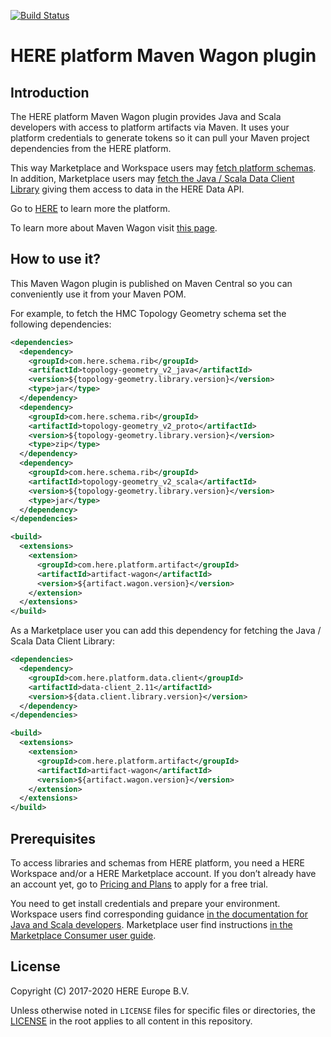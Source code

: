 [![Build Status](https://travis-ci.com/heremaps/here-artifact-maven-wagon.svg?token=qChpbefwyQKBzgjbCQ4s&branch=travis-test)](https://travis-ci.com/heremaps/here-artifact-maven-wagon)

# HERE platform Maven Wagon plugin

##  Introduction
The HERE platform Maven Wagon plugin provides Java and Scala developers with access to platform artifacts via Maven. It uses your platform credentials to generate tokens so it can pull your Maven project dependencies from the HERE platform.

This way Marketplace and Workspace users may [fetch platform schemas](https://developer.here.com/olp/documentation/archetypes/dev_guide/topics/archetypes-schema.html). In addition, Marketplace users may [fetch the Java / Scala Data Client Library](https://developer.here.com/olp/documentation/marketplace-consumer/user-guide/topics/data.html) giving them access to data in the HERE Data API. 

Go to [HERE]( https://developer.here.com/products/open-location-platform) to learn more the platform.

To learn more about Maven Wagon visit [this page](https://maven.apache.org/wagon/).

## How to use it?
This Maven Wagon plugin is published on Maven Central so you can conveniently use it from your Maven POM.

For example, to fetch the HMC Topology Geometry schema set the following dependencies:

```xml
<dependencies>
  <dependency>
    <groupId>com.here.schema.rib</groupId>
    <artifactId>topology-geometry_v2_java</artifactId>
    <version>${topology-geometry.library.version}</version>
    <type>jar</type>
  </dependency>
  <dependency>
    <groupId>com.here.schema.rib</groupId>
    <artifactId>topology-geometry_v2_proto</artifactId>
    <version>${topology-geometry.library.version}</version>
    <type>zip</type>
  </dependency>
  <dependency>
    <groupId>com.here.schema.rib</groupId>
    <artifactId>topology-geometry_v2_scala</artifactId>
    <version>${topology-geometry.library.version}</version>
    <type>jar</type>
  </dependency>
</dependencies>

<build>
  <extensions>
    <extension>
      <groupId>com.here.platform.artifact</groupId>
      <artifactId>artifact-wagon</artifactId>
      <version>${artifact.wagon.version}</version>
    </extension>
  </extensions>
</build>
```

As a Marketplace user you can add this dependency for fetching the Java / Scala Data Client Library:

```xml
<dependencies>
  <dependency>
    <groupId>com.here.platform.data.client</groupId>
    <artifactId>data-client_2.11</artifactId>
    <version>${data.client.library.version}</version>
  </dependency>
</dependencies>

<build>
  <extensions>
    <extension>
      <groupId>com.here.platform.artifact</groupId>
      <artifactId>artifact-wagon</artifactId>
      <version>${artifact.wagon.version}</version>
    </extension>
  </extensions>
</build>
```


##  Prerequisites
To access libraries and schemas from HERE platform, you need a HERE Workspace and/or a HERE Marketplace account. If you don’t already have an account yet, go to [Pricing and Plans](https://developer.here.com/pricing/open-location-platform) to apply for a free trial.

You need to get install credentials and prepare your environment. Workspace users find corresponding guidance [in the documentation for Java and Scala developers]( https://developer.here.com/olp/documentation/sdk-developer-guide/dev_guide/topics/how-to-use-sdk.html). Marketplace user find instructions [in the Marketplace Consumer user guide](https://developer.here.com/olp/documentation/marketplace-consumer/user-guide/topics/data.html#register-app).

## License
Copyright (C) 2017-2020 HERE Europe B.V.

Unless otherwise noted in `LICENSE` files for specific files or directories, the [LICENSE](LICENSE) in the root applies to all content in this repository.
